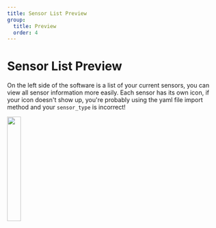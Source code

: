 ```yaml
---
title: Sensor List Preview
group:
  title: Preview
  order: 4
---
```


# Sensor List Preview

On the left side of the software is a list of your current sensors, you can view all sensor information more easily. Each sensor has its own icon, if your icon doesn't show up, you're probably using the yaml file import method and your `sensor_type` is incorrect!

<img src='/Sensor-Viewer-Doc/sensor-list.png' width='25%'>